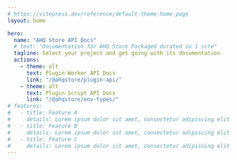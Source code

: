 ```yaml
---
# https://vitepress.dev/reference/default-theme-home-page
layout: home

hero:
  name: "AHQ Store API Docs"
  # text: "Documentation for AHQ Store Packaged durated in 1 site"
  tagline: Select your project and get going with its documentation
  actions:
    - theme: alt
      text: Plugin Worker API Docs
      link: "/@ahqstore/plugin-api/"
    - theme: alt
      text: Plugin Script API Docs
      link: "/@ahqstore/env-types/"
# features:
#   - title: Feature A
#     details: Lorem ipsum dolor sit amet, consectetur adipiscing elit
#   - title: Feature B
#     details: Lorem ipsum dolor sit amet, consectetur adipiscing elit
#   - title: Feature C
#     details: Lorem ipsum dolor sit amet, consectetur adipiscing elit
---
```

